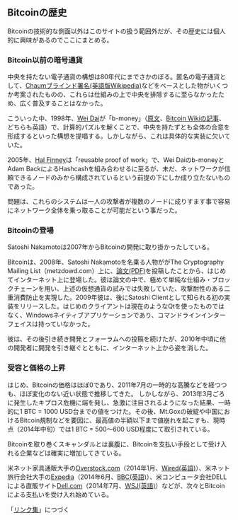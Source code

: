 ## Bitcoinの歴史

Bitcoinの技術的な側面以外はこのサイトの扱う範囲外だが、その歴史には個人的に興味があるのでここにまとめる。

<!--TOC-->

### Bitcoin以前の暗号通貨

中央を持たない電子通貨の構想は80年代にまでさかのぼる。匿名の電子通貨として、[Chaumブラインド署名(英語版Wikipedia)](http://en.wikipedia.org/wiki/Blind_signature)などをベースとした物がいくつか考案されたものの、これらは仕組みの上で中央を排除するに至らなかったため、広く普及することはなかった。

こういった中、1998年、[Wei Dai](http://www.weidai.com/)が「b-money」（[原文](http://www.weidai.com/bmoney.txt)、[Bitcoin Wikiの記事](https://en.bitcoin.it/wiki/B-money_Proposal)、どちらも英語）で、計算的パズルを解くことで、中央を持たずとも全体の合意を形成するといった構想を提唱する。しかしながら、これは具体的な実装に欠いていた。

2005年、[Hal Finney](http://en.wikipedia.org/wiki/Hal_Finney_(cypherpunk))は「reusable proof of work」で、Wei Daiのb-moneyとAdam BackによるHashcashを組み合わせるに至るが、未だ、ネットワークが信頼できるノードのみから構成されているという前提の下にしか成り立たないものであった。

問題は、これらのシステムは一人の攻撃者が複数のノードに成りすます事で容易にネットワーク全体を乗っ取ることが可能だという事だった。

### Bitcoinの登場

Satoshi Nakamotoは2007年からBitcoinの開発に取り掛かったしている。

Bitcoinは、2008年、Satoshi Nakamotoを名乗る人物ががThe Cryptography Mailing List（metzdowd.com）上に、[論文(PDF)](vendor/bitcoin.pdf)を投稿したことから、はじめてインターネット上に登場した。彼は論文の中で、極めて単純な仕組み・ブロックチェーンを用い、上述の仮想通貨の試みでは失敗していた、攻撃耐性のある二重消費防止を実現した。2009年彼は、後にSatoshi Clientとして知られる初の実装をリリースした。はじめのクライアントは現在のようなQtを使ったものではなく、Windowsネイティブアプリケーションであり、コマンドラインインターフェイスは持っていなかった。

彼は、その後引き続き開発とフォーラムへの投稿を続けたが、2010年中頃に他の開発者に開発を引き継ぐとともに、インターネット上から姿を消した。

<!--ADS-->

### 受容と価格の上昇

はじめ、Bitcoinの価格はほぼ0であり、2011年7月の一時的な高騰などを経つつも、ほぼ変化のない近い状態で推移してきた。
しかしながら、2013年3月ごろに発生したキプロス危機に端を発し、急激に注目されるようになった結果、一時的に1 BTC = 1000 USD台までの値をつけた。その後、Mt.Goxの破綻や中国におけるBitcoin規制などを要因に、最高値の半額以下まで値崩れを起こすも、現時点（2014年中旬）では1 BTC = 500〜600 USD程度にて取引されている。

<div id="coindesk-widget"></div><script type="text/javascript" src="//widget.coindesk.com/bpiticker/coindesk-widget.min.js"></script>

Bitcoinを取り巻くスキャンダルとは裏腹に、Bitcoinを支払い手段として受け入れる企業などは確実に増加してきている。

米ネット家具通販大手の[Overstock.com](http://www.overstock.com/)（2014年1月、[Wired(英語)](http://www.wired.com/2014/01/overstock-bitcoin-live/)）、米ネット旅行会社大手の[Expedia](http://www.expedia.com/)（2014年6月、[BBC(英語)](http://www.bbc.com/news/technology-27810008)）、米コンピュータ会社DELLによる直販サイト[Dell.com](http://www.dell.com)（2014年7月、[WSJ(英語)](http://blogs.wsj.com/moneybeat/2014/07/18/dell-begins-accepting-bitcoin-on-its-website/)）などが、次々とBitcoinによる支払いを受け入れ始めている。


「[リンク集](links.html)」につづく
